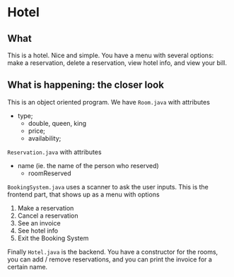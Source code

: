 # Hotel

## What
This is a hotel. Nice and simple. You have a menu with several options: make a reservation, delete a reservation,
view hotel info, and view your bill.

## What is happening: the closer look

This is an object oriented program. We have `Room.java` with attributes
  - type;
    - double, queen, king
	- price;
	- availability;
  
  `Reservation.java` with attributes
  - name (ie. the name of the person who reserved)
	- roomReserved 
  
  `BookingSystem.java` uses a scanner to ask the user inputs. This is the frontend part, that shows up as a menu with options 
  1. Make a reservation 
  2. Cancel a reservation 
  3. See an invoice 
  4. See hotel info 
  5. Exit the Booking System
  
  Finally `Hotel.java` is the backend. You have a constructor for the rooms, you can add / remove reservations, and you can print the invoice for a
  certain name.
